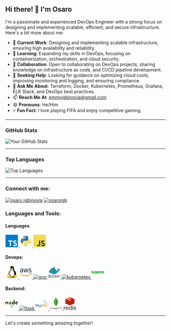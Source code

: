 ## Hi there! 👋 I'm Osaro

I'm a passionate and experienced DevOps Engineer with a strong focus on designing and implementing scalable, efficient, and secure infrastructure. Here's a bit more about me:

- 🔭 **Current Work**: Designing and implementing scalable infrastructure, ensuring high availability and reliability.
- 🌱 **Learning**: Expanding my skills in DevOps, focusing on containerization, orchestration, and cloud security.
- 👯 **Collaboration**: Open to collaborating on DevOps projects, sharing knowledge on infrastructure as code, and CI/CD pipeline development.
- 🤔 **Seeking Help**: Looking for guidance on optimizing cloud costs, improving monitoring and logging, and ensuring compliance.
- 💬 **Ask Me About**: Terraform, Docker, Kubernetes, Prometheus, Grafana, ELK Stack, and DevOps best practices.
- 📫 **Reach Me At**: [emmyigbinovia@gmail.com](mailto:emmyigbinovia@gmail.com)
- 😄 **Pronouns**: He/Him
- ⚡ **Fun Fact**: I love playing FIFA and enjoy competitive gaming.

---

### GitHub Stats

![Your GitHub Stats](https://github-readme-stats.vercel.app/api?username=Osaroigb&show_icons=true&theme=radical)

---

### Top Languages

![Top Languages](https://github-readme-stats.vercel.app/api/top-langs/?username=Osaroigb&layout=compact&theme=radical)

---


<h3 align="left">Connect with me:</h3>
<p align="left">
<a href="https://linkedin.com/in/osaroigb" target="blank"><img align="center" src="https://raw.githubusercontent.com/rahuldkjain/github-profile-readme-generator/master/src/images/icons/Social/linked-in-alt.svg" alt="osaro igbinovia" height="30" width="40" /></a>
<a href="https://instagram.com/osaroigb" target="blank"><img align="center" src="https://raw.githubusercontent.com/rahuldkjain/github-profile-readme-generator/master/src/images/icons/Social/instagram.svg" alt="osaroigb" height="30" width="40" /></a>
</p>

<h3 align="left">Languages and Tools:</h3>

<h4 align="left">Languages </h4>
<p>
  <a href="https://www.typescriptlang.org/" target="_blank" rel="noreferrer"> <img src="https://raw.githubusercontent.com/devicons/devicon/master/icons/typescript/typescript-original.svg" alt="typescript" width="40" height="40"/> 
  </a>
  <a href="https://www.python.org" target="_blank" rel="noreferrer"> <img src="https://raw.githubusercontent.com/devicons/devicon/master/icons/python/python-original.svg" alt="python" width="40" height="40"/>
  </a>
  <a href="https://developer.mozilla.org/en-US/docs/Web/JavaScript" target="_blank" rel="noreferrer"> <img src="https://raw.githubusercontent.com/devicons/devicon/master/icons/javascript/javascript-original.svg" alt="javascript" width="40" height="40"/>
  </a>
</p>

<h4 align="left">Devops:</h4>
<p>
  <a href="https://www.linux.org/" target="_blank" rel="noreferrer"> <img src="https://raw.githubusercontent.com/devicons/devicon/master/icons/linux/linux-original.svg" alt="linux" width="40" height="40"/>
  </a>
  <a href="https://aws.amazon.com" target="_blank" rel="noreferrer"> <img src="https://raw.githubusercontent.com/devicons/devicon/master/icons/amazonwebservices/amazonwebservices-original-wordmark.svg" alt="aws" width="40" height="40"/> 
  </a>
  <a href="https://cloud.google.com" target="_blank" rel="noreferrer"> <img src="https://www.vectorlogo.zone/logos/google_cloud/google_cloud-icon.svg" alt="gcp" width="40" height="40"/>
  </a>
  <a href="https://www.docker.com/" target="_blank" rel="noreferrer"> <img src="https://raw.githubusercontent.com/devicons/devicon/master/icons/docker/docker-original-wordmark.svg" alt="docker" width="40" height="40"/>
  </a>
  <a href="https://kubernetes.io" target="_blank" rel="noreferrer"> <img src="https://www.vectorlogo.zone/logos/kubernetes/kubernetes-icon.svg" alt="kubernetes" width="40" height="40"/>
  </a>
  <a href="https://www.nginx.com" target="_blank" rel="noreferrer"> <img src="https://raw.githubusercontent.com/devicons/devicon/master/icons/nginx/nginx-original.svg" alt="nginx" width="40" height="40"/>
  </a>
</p>

<h4 align="left">Backend:</h4>
<p align="left">
  <a href="https://nodejs.org" target="_blank" rel="noreferrer"> <img src="https://raw.githubusercontent.com/devicons/devicon/master/icons/nodejs/nodejs-original-wordmark.svg" alt="nodejs" width="40" height="40"/>
  </a>
  <a href="https://flask.palletsprojects.com/" target="_blank" rel="noreferrer"> <img src="https://www.vectorlogo.zone/logos/pocoo_flask/pocoo_flask-icon.svg" alt="flask" width="40" height="40"/>
  </a>
  <a href="https://www.mysql.com/" target="_blank" rel="noreferrer"> <img src="https://raw.githubusercontent.com/devicons/devicon/master/icons/mysql/mysql-original-wordmark.svg" alt="mysql" width="40" height="40"/>
  </a> 
  <a href="https://www.mongodb.com/" target="_blank" rel="noreferrer"> <img src="https://raw.githubusercontent.com/devicons/devicon/master/icons/mongodb/mongodb-original-wordmark.svg" alt="mongodb" width="40" height="40"/>
  </a>
  <a href="https://redis.io" target="_blank" rel="noreferrer"> <img src="https://raw.githubusercontent.com/devicons/devicon/master/icons/redis/redis-original-wordmark.svg" alt="redis" width="40" height="40"/>
  </a>
</p>

---

Let's create something amazing together!
